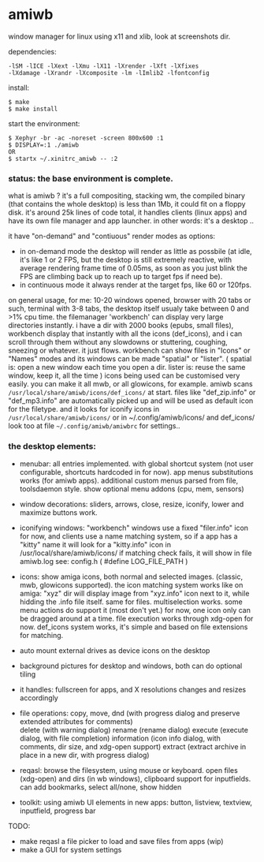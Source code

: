 # amiwb
window manager for linux using x11 and xlib, look at screenshots dir.

dependencies:
```
-lSM -lICE -lXext -lXmu -lX11 -lXrender -lXft -lXfixes 
-lXdamage -lXrandr -lXcomposite -lm -lImlib2 -lfontconfig 
```

install:
```
$ make
$ make install
```

start the environment:
```
$ Xephyr -br -ac -noreset -screen 800x600 :1
$ DISPLAY=:1 ./amiwb
OR
$ startx ~/.xinitrc_amiwb -- :2
```

### status: the base environment is complete.
what is amiwb ? it's a full compositing, stacking wm,
the compiled binary (that contains the whole desktop) is less than 1Mb, 
it could fit on a floppy disk. it's around 25k lines of code total, 
it handles clients (linux apps) and have its own file manager and app launcher.
in other words: it's a desktop ..

it have "on-demand" and "contiuous" render modes as options:
- in on-demand mode the desktop will render as little as possbile 
(at idle, it's like 1 or 2 FPS, but the desktop is still extremely reactive, 
with average rendering frame time of 0.05ms, as soon as you just blink the FPS
are climbing back up to reach up to target fps if need be).
- in continuous mode it always render at the target fps, like 60 or 120fps.

on general usage, for me: 10-20 windows opened, browser with 20 tabs or such,
terminal with 3-8 tabs, the desktop itself usualy take between 0 and >1% cpu time.
the filemanager 'workbench' can display very large directories instantly.
i have a dir with 2000 books (epubs, small files), workbench display that 
instantly with all the icons (def_icons), and i can scroll through them without
any slowdowns or stuttering, coughing, sneezing or whatever. it just flows.
workbench can show files in "Icons" or "Names" modes and its windows can be made
"spatial" or "lister".
( spatial is: open a new window each time you open a dir.
lister is: reuse the same window, keep it, all the time )
icons being used can be customised very easily. 
you can make it all mwb, or all glowicons, for example.
amiwb scans `/usr/local/share/amiwb/icons/def_icons/` at start.
files like "def_zip.info" or "def_mp3.info" are automatically picked up and
will be used as default icon for the filetype.
and it looks for iconify icons in  `/usr/local/share/amiwb/icons/`
or in ~/.config/amiwb/icons/ and def_icons/
look too at file `~/.config/amiwb/amiwbrc` for settings..

### the desktop elements:

- menubar:
    all entries implemented. with global shortcut system (not user configurable, 
    shortcuts hardcoded in for now). 
    app menus substitutions works (for amiwb apps).
    additional custom menus parsed from file, toolsdaemon style. 
    show optional menu addons (cpu, mem, sensors) 

- window decorations:
    sliders, arrows, close, resize, iconify, lower and maximize buttons work. 

- iconifying windows:
    "workbench" windows use a fixed "filer.info" icon for now, and clients use 
    a name matching system, so if a app has a "kitty" name it will look for 
    a "kitty.info" icon in /usr/local/share/amiwb/icons/
    if matching check fails, it will show in file amiwb.log see:
    config.h ( #define LOG_FILE_PATH )

- icons:
    show amiga icons, both normal and selected images. 
    (classic, mwb, glowicons supported).
    the icon matching system works like on amiga: "xyz" dir will display image 
    from "xyz.info" icon next to it, while hidding the .info file itself. same for files. multiselection works. some menu actions do support it (most don't yet.)
    for now, one icon only can be dragged around at a time.
    file execution works through xdg-open for now.
    def_icons system works, it's simple and based on file extensions for matching.

- auto mount external drives as device icons on the desktop 
- background pictures for desktop and windows, both can do optional tiling  
- it handles: fullscreen for apps, and X resolutions changes and resizes accordingly

- file operations:
    copy, move, dnd (with progress dialog and preserve extended attributes for comments)  
    delete (with warning dialog)
    rename (rename dialog) 
    execute (execute dialog, with file completion)
    information (icon info dialog, with comments, dir size, and xdg-open support)
    extract (extract archive in place in a new dir, with progress dialog)

- reqasl:
    browse the filesystem, using mouse or keyboard. 
    open files (xdg-open) and dirs (in wb windows), 
    clipboard support for inputfields.
    can add bookmarks, select all/none, show hidden

- toolkit:
    using amiwb UI elements in new apps:
    button, listview, textview, inputfield, progress bar 


TODO:

- make reqasl a file picker to load and save files from apps (wip)
- make a GUI for system settings 
